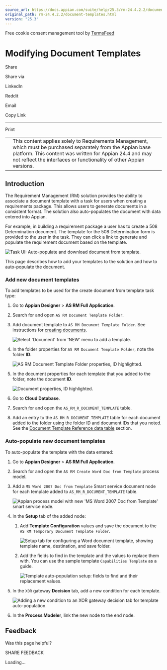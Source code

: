 ```yaml
---
source_url: https://docs.appian.com/suite/help/25.3/rm-24.4.2.2/document-templates.html
original_path: rm-24.4.2.2/document-templates.html
version: "25.3"
---
```


Free cookie consent management tool by [TermsFeed](https://www.termsfeed.com/)

# Modifying Document Templates

Share

Share via

LinkedIn

Reddit

Email

Copy Link

* * *

Print

<table><tbody><tr><td><i class="fa fa-check-square-o" aria-hidden="true"></i></td><td>This content applies solely to Requirements Management, which must be purchased separately from the Appian base platform. This content was written for Appian 24.4 and may not reflect the interfaces or functionality of other Appian versions.</td></tr></tbody></table>

## Introduction

The Requirement Management (RM) solution provides the ability to associate a document template with a task for users when creating a requirements package. This allows users to generate documents in a consistent format. The solution also auto-populates the document with data entered into Appian.

For example, in building a requirement package a user has to create a 508 Determination document. The template for the 508 Determination form is provided to the user in the task. They can click a link to generate and populate the requirement document based on the template.

![Task UI: Auto-populate and download document from template.](images/autopopulate.png)

This page describes how to add your templates to the solution and how to auto-populate the document.

### Add new document templates

To add templates to be used for the create document from template task type:

1.  Go to **Appian Designer** > **AS RM Full Application**.
2.  Search for and open `AS RM Document Template Folder`.
3.  Add document template to `AS RM Document Template Folder`. See instructions for [creating documents](../folder-and-document-management.html#creating-documents).

    ![Select 'Document' from 'NEW' menu to add a template.](images/add_new_document_templates_3.png)

4.  In the folder properties for `AS RM Document Template Folder`, note the folder **ID**.

    ![AS RM Document Template Folder properties, ID highlighted.](images/add_new_document_templates.png)

5.  In the document properties for each template that you added to the folder, note the document **ID**.

    ![Document properties, ID highlighted.](images/add_new_document_templates_2.png)

6.  Go to **Cloud Database**.
7.  Search for and open the `AS_RM_R_DOCUMENT_TEMPLATE` table.
8.  Add an entry to the `AS_RM_R_DOCUMENT_TEMPLATE` table for each document added to the folder using the folder ID and document IDs that you noted. See the [Document Template Reference data table](reference-data-tables.html#document-template-reference-data-table) section.

### Auto-populate new document templates

To auto-populate the template with the data entered:

1.  Go to **Appian Designer** > **AS RM Full Application**.
2.  Search for and open the `AS RM Create Word Doc from Template` process model.
3.  Add a `MS Word 2007 Doc from Template` Smart service document node for each template added to `AS_RM_R_DOCUMENT_TEMPLATE` table.

    ![Appian process model with new 'MS Word 2007 Doc from Template' smart service node.](images/auto_populating_new_document_templates.png)

4.  In the **Setup** tab of the added node:
    1.  Add **Template Configuration** values and save the document to the `AS RM Temporary Document Template Folder`.

        ![Setup tab for configuring a Word document template, showing template name, destination, and save folder.](images/auto_populating_new_document_templates_2.png)

    2.  Add the fields to find in the template and the values to replace them with. You can use the sample template `Capabilities Template` as a guide.

        ![Template auto-population setup: fields to find and their replacement values.](images/auto_populating_new_document_templates_3.png)

5.  In the `XOR` gateway **Decision** tab, add a new condition for each template.

    ![Adding a new condition to an XOR gateway decision tab for template auto-population.](images/auto_populating_new_document_templates_4.png)

6.  In the **Process Modeler**, link the new node to the end node.

## Feedback

Was this page helpful?

SHARE FEEDBACK

Loading...